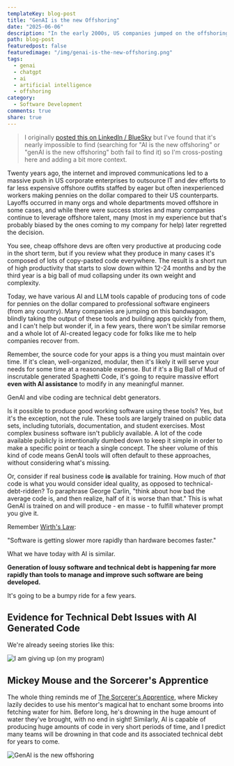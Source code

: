 ```yaml
---
templateKey: blog-post
title: "GenAI is the new Offshoring"
date: "2025-06-06"
description: "In the early 2000s, US companies jumped on the offshoring bandwagon as a panacea for increasing dev and IT costs. Many came to regret this decision. GenAI tools are in a similar position to rapidly produce software at low cost."
path: blog-post
featuredpost: false
featuredimage: "/img/genai-is-the-new-offshoring.png"
tags:
  - genai
  - chatgpt
  - ai
  - artificial intelligence
  - offshoring
category:
  - Software Development
comments: true
share: true
---
```


> I originally [posted this on LinkedIn / BlueSky](https://bsky.app/profile/ardalis.com/post/3lpf22jfrbs2d) but I've found that it's nearly impossible to find (searching for "AI is the new offshoring" or "genAI is the new offshoring" both fail to find it) so I'm cross-posting here and adding a bit more context.

Twenty years ago, the internet and improved communications led to a massive push in US corporate enterprises to outsource IT and dev efforts to far less expensive offshore outfits staffed by eager but often inexperienced workers making pennies on the dollar compared to their US counterparts. Layoffs occurred in many orgs and whole departments moved offshore in some cases, and while there were success stories and many companies continue to leverage offshore talent, many (most in my experience but that's probably biased by the ones coming to my company for help) later regretted the decision.

You see, cheap offshore devs are often very productive at producing code in the short term, but if you review what they produce in many cases it's composed of lots of copy-pasted code everywhere. The result is a short run of high productivity that starts to slow down within 12-24 months and by the third year is a big ball of mud collapsing under its own weight and complexity.

Today, we have various AI and LLM tools capable of producing tons of code for pennies on the dollar compared to professional software engineers (from any country). Many companies are jumping on this bandwagon, blindly taking the output of these tools and building apps quickly from them, and I can't help but wonder if, in a few years, there won't be similar remorse and a whole lot of AI-created legacy code for folks like me to help companies recover from.

Remember, the source code for your apps is a thing you must maintain over time. If it's clean, well-organized, modular, then it's likely it will serve your needs for some time at a reasonable expense. But if it's a Big Ball of Mud of inscrutable generated Spaghetti Code, it's going to require massive effort **even with AI assistance** to modify in any meaningful manner.

GenAI and vibe coding are technical debt generators.

Is it possible to produce good working software using these tools? Yes, but it's the exception, not the rule. These tools are largely trained on public data sets, including tutorials, documentation, and student exercises. Most complex business software isn't publicly available. A lot of the code available publicly is intentionally dumbed down to keep it simple in order to make a specific point or teach a single concept. The sheer volume of this kind of code means GenAI tools will often default to these approaches, without considering what's missing.

Or, consider if real business code **is** available for training. How much of *that* code is what you would consider ideal quality, as opposed to technical-debt-ridden? To paraphrase George Carlin, "think about how bad the average code is, and then realize, half of it is worse than that." This is what GenAI is trained on and will produce - en masse - to fulfill whatever prompt you give it.

Remember [Wirth's Law](https://deviq.com/laws/wirths-law):

"Software is getting slower more rapidly than hardware becomes faster."

What we have today with AI is similar.

**Generation of lousy software and technical debt is happening far more rapidly than tools to manage and improve such software are being developed.**

It's going to be a bumpy ride for a few years.

## Evidence for Technical Debt Issues with AI Generated Code

We're already seeing stories like this:

![I am giving up (on my program)](/img/giving-up-on-ai-assisted-development.png)

## Mickey Mouse and the Sorcerer's Apprentice

The whole thing reminds me of [The Sorcerer's Apprentice](https://youtu.be/B4M-54cEduo?si=lI3_ByT1lblWxQ0G&t=27), where Mickey lazily decides to use his mentor's magical hat to enchant some brooms into fetching water for him. Before long, he's drowning in the huge amount of water they've brought, with no end in sight! Similarly, AI is capable of producing huge amounts of code in very short periods of time, and I predict many teams will be drowning in that code and its associated technical debt for years to come.

![GenAI is the new offshoring](/img/genai-is-the-new-offshoring.png)
